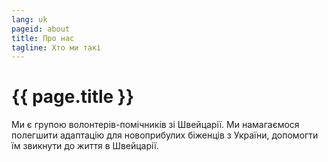 ```yaml
---
lang: uk
pageid: about
title: Про нас
tagline: Хто ми такі
---
```

# {{ page.title }}

Ми є групою волонтерів-помічників зі Швейцарії. 
Ми намагаємося полегшити адаптацію для новоприбулих біженців з України, допомогти їм звикнути до життя в Швейцарії.